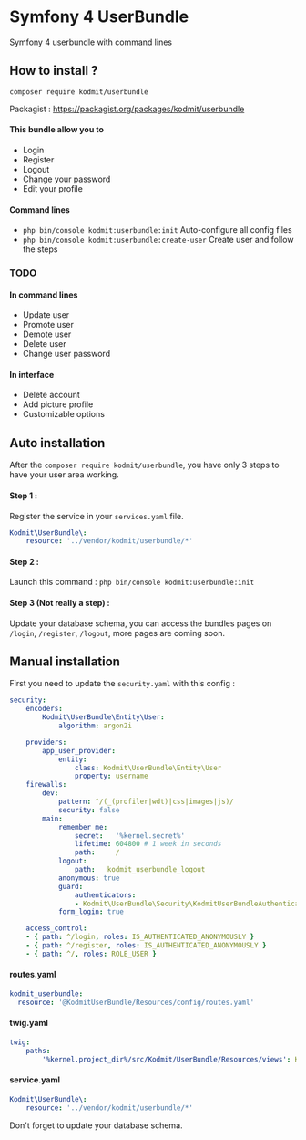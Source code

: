 # Symfony 4 UserBundle
Symfony 4 userbundle with command lines

## How to install ?
`composer require kodmit/userbundle`
  
 
Packagist : https://packagist.org/packages/kodmit/userbundle  
  
  
#### This bundle allow you to
- Login
- Register
- Logout
- Change your password
- Edit your profile

#### Command lines
- `php bin/console kodmit:userbundle:init` Auto-configure all config files
- `php bin/console kodmit:userbundle:create-user` Create user and follow the steps
  
  
### TODO
#### In command lines 
- Update user
- Promote user
- Demote user 
- Delete user
- Change user password
  
#### In interface 
- Delete account
- Add picture profile
- Customizable options

## Auto installation

After the `composer require kodmit/userbundle`, you have only 3 steps to have your user area working.

#### Step 1 :
Register the service in your `services.yaml` file.

``` yaml
Kodmit\UserBundle\:
    resource: '../vendor/kodmit/userbundle/*'
```

#### Step 2 :
Launch this command : `php bin/console kodmit:userbundle:init`

#### Step 3 (Not really a step) :
Update your database schema, you can access the bundles pages on `/login`, `/register`, `/logout`, more pages are coming soon.

## Manual installation
  
First you need to update the `security.yaml` with this config :
  
``` yaml
security:
    encoders:
        Kodmit\UserBundle\Entity\User:
            algorithm: argon2i

    providers:
        app_user_provider:
            entity:
                class: Kodmit\UserBundle\Entity\User
                property: username
    firewalls:
        dev:
            pattern: ^/(_(profiler|wdt)|css|images|js)/
            security: false
        main:
            remember_me:
                secret:   '%kernel.secret%'
                lifetime: 604800 # 1 week in seconds
                path:     /
            logout:
                path:   kodmit_userbundle_logout
            anonymous: true
            guard:
                authenticators:
                - Kodmit\UserBundle\Security\KodmitUserBundleAuthenticator
            form_login: true

    access_control:
    - { path: ^/login, roles: IS_AUTHENTICATED_ANONYMOUSLY }
    - { path: ^/register, roles: IS_AUTHENTICATED_ANONYMOUSLY }
    - { path: ^/, roles: ROLE_USER }

```

#### routes.yaml

``` yaml
kodmit_userbundle:
  resource: '@KodmitUserBundle/Resources/config/routes.yaml'
```

#### twig.yaml

``` yaml
twig:
    paths:
        '%kernel.project_dir%/src/Kodmit/UserBundle/Resources/views': KodmitUserBundle
```
  
#### service.yaml

``` yaml
Kodmit\UserBundle\:
    resource: '../vendor/kodmit/userbundle/*'
```

Don't forget to update your database schema.
